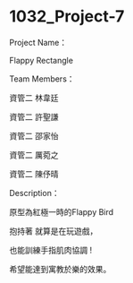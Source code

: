 # 1032_Project-7
Project Name：

  Flappy Rectangle


Team Members：

  資管二 林韋廷
  
  資管二 許聖謙
  
  資管二 邵家怡
  
  資管二 厲菀之
  
  資管二 陳伃晴
  
  
Description：

 原型為紅極一時的Flappy Bird
 
 
 抱持著 就算是在玩遊戲，
 
 也能訓練手指肌肉協調 !
 
 希望能達到寓教於樂的效果。

